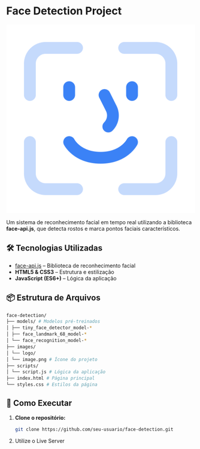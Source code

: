 # Face Detection Project

![Project Preview](images/logo/image.png)

Um sistema de reconhecimento facial em tempo real utilizando a biblioteca **face-api.js**, que detecta rostos e marca pontos faciais característicos.


## 🛠 Tecnologias Utilizadas

- [face-api.js](https://github.com/justadudewhohacks/face-api.js) – Biblioteca de reconhecimento facial  
- **HTML5 & CSS3** – Estrutura e estilização  
- **JavaScript (ES6+)** – Lógica da aplicação  

## 📦 Estrutura de Arquivos

```bash
face-detection/
├── models/ # Modelos pré-treinados
│ ├── tiny_face_detector_model-*
│ ├── face_landmark_68_model-*
│ └── face_recognition_model-*
├── images/
│ └── logo/
│ └── image.png # Ícone do projeto
├── scripts/
│ └── script.js # Lógica da aplicação
├── index.html # Página principal
└── styles.css # Estilos da página
```


## 🚀 Como Executar

1. **Clone o repositório:**
   ```bash
   git clone https://github.com/seu-usuario/face-detection.git
   ```

2. Utilize o Live Server
